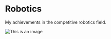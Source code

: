 # Robotics
My achievements in the competitive robotics field.

![This is an image]([https://myoctocat.com/assets/images/base-octocat.svg](https://user-images.githubusercontent.com/115423590/198258835-3f6492ba-dc0f-4125-b0e8-273955ebe7e8.jpg))
